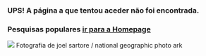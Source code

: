 
### UPS! A página a que tentou aceder não foi encontrada. 

### Pesquisas populares [ir para a Homepage](https://www.natgeo.pt/) 
![](img/images_lemur.jpg, "")
Fotografia de joel sartore / national geographic photo ark